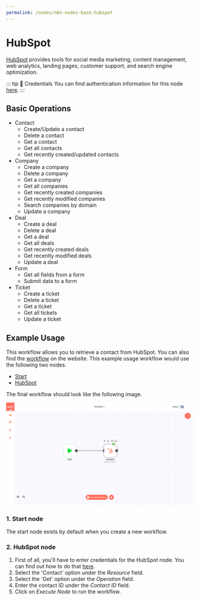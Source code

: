 ```yaml
---
permalink: /nodes/n8n-nodes-base.hubspot
---
```


# HubSpot

[HubSpot](https://www.hubspot.com/) provides tools for social media marketing, content management, web analytics, landing pages, customer support, and search engine optimization.

::: tip 🔑 Credentials
You can find authentication information for this node [here](../../../credentials/Hubspot/README.md).
:::

## Basic Operations

- Contact
    - Create/Update a contact
    - Delete a contact
	- Get a contact
	- Get all contacts
	- Get recently created/updated contacts
- Company
	- Create a company
    - Delete a company
	- Get a company
	- Get all companies
	- Get recently created companies
	- Get recently modified companies
	- Search companies by domain
	- Update a company
- Deal
	- Create a deal
    - Delete a deal
	- Get a deal
	- Get all deals
	- Get recently created deals
	- Get recently modified deals
	- Update a deal
- Form
	- Get all fields from a form
	- Submit data to a form
- Ticket
	- Create a ticket
    - Delete a ticket
	- Get a ticket
	- Get all tickets
	- Update a ticket

## Example Usage

This workflow allows you to retrieve a contact from HubSpot. You can also find the [workflow](https://n8n.io/workflows/466) on the website. This example usage workflow would use the following two nodes.
- [Start](../../core-nodes/Start/README.md)
- [HubSpot]()

The final workflow should look like the following image.

![A workflow with the HubSpot node](./workflow.png)

### 1. Start node

The start node exists by default when you create a new workflow.

### 2. HubSpot node

1. First of all, you'll have to enter credentials for the HubSpot node. You can find out how to do that [here](../../../credentials/Hubspot/README.md).
2. Select the 'Contact' option under the *Resource* field.
3. Select the 'Get' option under the *Operation* field.
4. Enter the contact ID under the *Contact ID* field.
3. Click on *Execute Node* to run the workflow.
